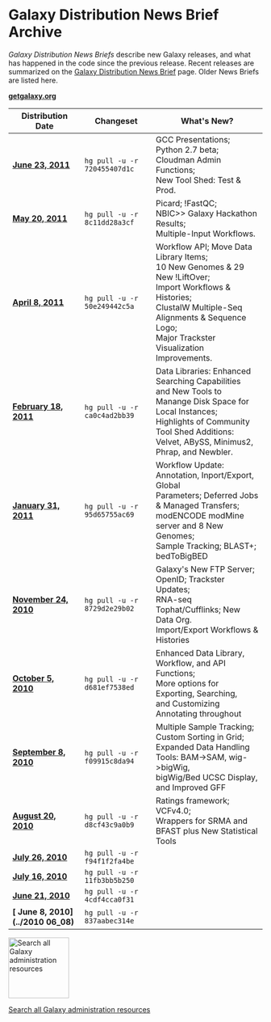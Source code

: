 # Galaxy Distribution News Brief Archive

*Galaxy Distribution News Briefs* describe new Galaxy releases, and what has happened in the code since the previous release.  Recent releases are summarized on the [Galaxy Distribution News Brief](/DevNewsBriefs) page. Older News Briefs are listed here. 

**[getgalaxy.org](http://getgalaxy.org)**

| Distribution Date |  Changeset       |  What's New?  | 
| ----------------- | --------------- | ------------ | 
| **[June 23, 2011](../2011_06_23)**|  ` hg pull -u -r 720455407d1c ` |  GCC Presentations; Python 2.7 beta;<br />Cloudman Admin Functions;<br />New Tool Shed: Test & Prod. | 
| **[ May 20, 2011](../2011_05_20)**|  ` hg pull -u -r 8c11dd28a3cf ` |  Picard; !FastQC;<br />NBIC>> Galaxy Hackathon Results;<br />Multiple-Input Workflows. | 
| **[ April 8, 2011](../2011_04_08)**|  ` hg pull -u -r 50e249442c5a ` |  Workflow API; Move Data Library Items;<br />10 New Genomes & 29 New !LiftOver;<br />Import Workflows & Histories;<br />ClustalW Multiple-Seq Alignments & Sequence Logo; <br />Major Trackster Visualization Improvements. | 
| **[ February 18, 2011](../2011_02_18)**|  ` hg pull -u -r ca0c4ad2bb39 ` |  Data Libraries: Enhanced Searching Capabilities <br />and New Tools to Manange Disk Space for Local Instances; <br />Highlights of Community Tool Shed Additions: <br />Velvet, ABySS, Minimus2, Phrap, and Newbler.   | 
| **[ January 31, 2011](../2011_01_31)**|  ` hg pull -u -r 95d65755ac69 ` |  Workflow Update: Annotation, Inport/Export, Global<br />Parameters; Deferred Jobs & Managed Transfers;<br />modENCODE modMine server and 8 New Genomes;<br />Sample Tracking; BLAST+; bedToBigBED  | 
| **[ November 24, 2010](../2010_11_24)**|  ` hg pull -u -r 8729d2e29b02 ` |  Galaxy's New FTP Server; OpenID; Trackster Updates; <br /> RNA-seq Tophat/Cufflinks; New Data Org. <br /> Import/Export Workflows & Histories  | 
| **[ October 5, 2010](../2010_10_05)**|  ` hg pull -u -r d681ef7538ed ` |  Enhanced Data Library, Workflow, and API  Functions; <br />More options for Exporting, Searching, <br />and Customizing Annotating throughout | 
| **[ September 8, 2010](../2010_09_08)**|  ` hg pull -u -r f09915c8da94 ` |  Multiple Sample Tracking; Custom Sorting in Grid; <br />Expanded Data Handling Tools: BAM->SAM, wig->bigWig, <br />bigWig/Bed UCSC Display, and Improved GFF | 
| **[ August 20, 2010](../2010_08_20)**|  ` hg pull -u -r d8cf43c9a0b9 ` |  Ratings framework; VCFv4.0; <br />Wrappers for SRMA and BFAST plus New Statistical Tools | 
| **[ July 26, 2010](../2010_07_26)**|  ` hg pull -u -r f94f1f2fa4be ` |   | 
| **[ July 16, 2010](../2010_07_16)**|  ` hg pull -u -r 11fb3bb5b250 ` |   | 
| **[ June 21, 2010](../2010_06_21)**|  ` hg pull -u -r 4cdf4cca0f31 ` |   | 
| **[ June 8, 2010](../2010 06_08)**|  ` hg pull -u -r 837aabec314e ` |   | 

<div class='center'>
<a href='http://galaxyproject.org/search/getgalaxy'><img src='/Images/Logos/GetGalaxySearch.png' alt='Search all Galaxy administration resources' width="120" /></a>

[Search all Galaxy administration resources](http://galaxyproject.org/search/getgalaxy)
</div>
